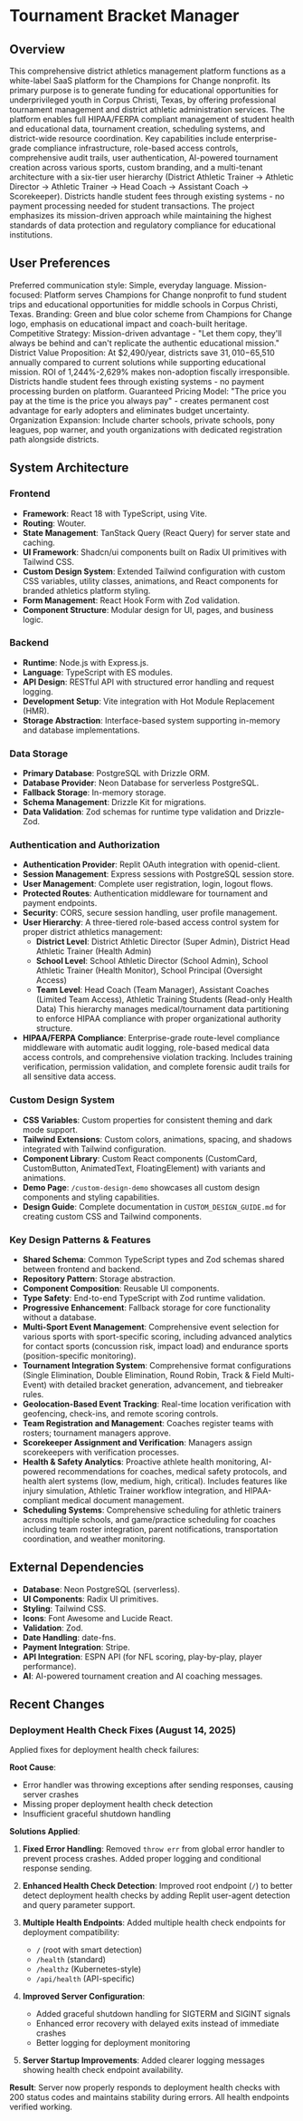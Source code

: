 # Tournament Bracket Manager

## Overview
This comprehensive district athletics management platform functions as a white-label SaaS platform for the Champions for Change nonprofit. Its primary purpose is to generate funding for educational opportunities for underprivileged youth in Corpus Christi, Texas, by offering professional tournament management and district athletic administration services. The platform enables full HIPAA/FERPA compliant management of student health and educational data, tournament creation, scheduling systems, and district-wide resource coordination. Key capabilities include enterprise-grade compliance infrastructure, role-based access controls, comprehensive audit trails, user authentication, AI-powered tournament creation across various sports, custom branding, and a multi-tenant architecture with a six-tier user hierarchy (District Athletic Trainer → Athletic Director → Athletic Trainer → Head Coach → Assistant Coach → Scorekeeper). Districts handle student fees through existing systems - no payment processing needed for student transactions. The project emphasizes its mission-driven approach while maintaining the highest standards of data protection and regulatory compliance for educational institutions.

## User Preferences
Preferred communication style: Simple, everyday language.
Mission-focused: Platform serves Champions for Change nonprofit to fund student trips and educational opportunities for middle schools in Corpus Christi, Texas.
Branding: Green and blue color scheme from Champions for Change logo, emphasis on educational impact and coach-built heritage.
Competitive Strategy: Mission-driven advantage - "Let them copy, they'll always be behind and can't replicate the authentic educational mission."
District Value Proposition: At $2,490/year, districts save $31,010-$65,510 annually compared to current solutions while supporting educational mission. ROI of 1,244%-2,629% makes non-adoption fiscally irresponsible. Districts handle student fees through existing systems - no payment processing burden on platform.
Guaranteed Pricing Model: "The price you pay at the time is the price you always pay" - creates permanent cost advantage for early adopters and eliminates budget uncertainty.
Organization Expansion: Include charter schools, private schools, pony leagues, pop warner, and youth organizations with dedicated registration path alongside districts.

## System Architecture

### Frontend
- **Framework**: React 18 with TypeScript, using Vite.
- **Routing**: Wouter.
- **State Management**: TanStack Query (React Query) for server state and caching.
- **UI Framework**: Shadcn/ui components built on Radix UI primitives with Tailwind CSS.
- **Custom Design System**: Extended Tailwind configuration with custom CSS variables, utility classes, animations, and React components for branded athletics platform styling.
- **Form Management**: React Hook Form with Zod validation.
- **Component Structure**: Modular design for UI, pages, and business logic.

### Backend
- **Runtime**: Node.js with Express.js.
- **Language**: TypeScript with ES modules.
- **API Design**: RESTful API with structured error handling and request logging.
- **Development Setup**: Vite integration with Hot Module Replacement (HMR).
- **Storage Abstraction**: Interface-based system supporting in-memory and database implementations.

### Data Storage
- **Primary Database**: PostgreSQL with Drizzle ORM.
- **Database Provider**: Neon Database for serverless PostgreSQL.
- **Fallback Storage**: In-memory storage.
- **Schema Management**: Drizzle Kit for migrations.
- **Data Validation**: Zod schemas for runtime type validation and Drizzle-Zod.

### Authentication and Authorization
- **Authentication Provider**: Replit OAuth integration with openid-client.
- **Session Management**: Express sessions with PostgreSQL session store.
- **User Management**: Complete user registration, login, logout flows.
- **Protected Routes**: Authentication middleware for tournament and payment endpoints.
- **Security**: CORS, secure session handling, user profile management.
- **User Hierarchy**: A three-tiered role-based access control system for proper district athletics management:
  - **District Level**: District Athletic Director (Super Admin), District Head Athletic Trainer (Health Admin)
  - **School Level**: School Athletic Director (School Admin), School Athletic Trainer (Health Monitor), School Principal (Oversight Access)
  - **Team Level**: Head Coach (Team Manager), Assistant Coaches (Limited Team Access), Athletic Training Students (Read-only Health Data)
  This hierarchy manages medical/tournament data partitioning to enforce HIPAA compliance with proper organizational authority structure.
- **HIPAA/FERPA Compliance**: Enterprise-grade route-level compliance middleware with automatic audit logging, role-based medical data access controls, and comprehensive violation tracking. Includes training verification, permission validation, and complete forensic audit trails for all sensitive data access.

### Custom Design System
- **CSS Variables**: Custom properties for consistent theming and dark mode support.
- **Tailwind Extensions**: Custom colors, animations, spacing, and shadows integrated with Tailwind configuration.
- **Component Library**: Custom React components (CustomCard, CustomButton, AnimatedText, FloatingElement) with variants and animations.
- **Demo Page**: `/custom-design-demo` showcases all custom design components and styling capabilities.
- **Design Guide**: Complete documentation in `CUSTOM_DESIGN_GUIDE.md` for creating custom CSS and Tailwind components.

### Key Design Patterns & Features
- **Shared Schema**: Common TypeScript types and Zod schemas shared between frontend and backend.
- **Repository Pattern**: Storage abstraction.
- **Component Composition**: Reusable UI components.
- **Type Safety**: End-to-end TypeScript with Zod runtime validation.
- **Progressive Enhancement**: Fallback storage for core functionality without a database.
- **Multi-Sport Event Management**: Comprehensive event selection for various sports with sport-specific scoring, including advanced analytics for contact sports (concussion risk, impact load) and endurance sports (position-specific monitoring).
- **Tournament Integration System**: Comprehensive format configurations (Single Elimination, Double Elimination, Round Robin, Track & Field Multi-Event) with detailed bracket generation, advancement, and tiebreaker rules.
- **Geolocation-Based Event Tracking**: Real-time location verification with geofencing, check-ins, and remote scoring controls.
- **Team Registration and Management**: Coaches register teams with rosters; tournament managers approve.
- **Scorekeeper Assignment and Verification**: Managers assign scorekeepers with verification processes.
- **Health & Safety Analytics**: Proactive athlete health monitoring, AI-powered recommendations for coaches, medical safety protocols, and health alert systems (low, medium, high, critical). Includes features like injury simulation, Athletic Trainer workflow integration, and HIPAA-compliant medical document management.
- **Scheduling Systems**: Comprehensive scheduling for athletic trainers across multiple schools, and game/practice scheduling for coaches including team roster integration, parent notifications, transportation coordination, and weather monitoring.

## External Dependencies
- **Database**: Neon PostgreSQL (serverless).
- **UI Components**: Radix UI primitives.
- **Styling**: Tailwind CSS.
- **Icons**: Font Awesome and Lucide React.
- **Validation**: Zod.
- **Date Handling**: date-fns.
- **Payment Integration**: Stripe.
- **API Integration**: ESPN API (for NFL scoring, play-by-play, player performance).
- **AI**: AI-powered tournament creation and AI coaching messages.

## Recent Changes

### Deployment Health Check Fixes (August 14, 2025)
Applied fixes for deployment health check failures:

**Root Cause**: 
- Error handler was throwing exceptions after sending responses, causing server crashes
- Missing proper deployment health check detection
- Insufficient graceful shutdown handling

**Solutions Applied**:
1. **Fixed Error Handling**: Removed `throw err` from global error handler to prevent process crashes. Added proper logging and conditional response sending.

2. **Enhanced Health Check Detection**: Improved root endpoint (`/`) to better detect deployment health checks by adding Replit user-agent detection and query parameter support.

3. **Multiple Health Endpoints**: Added multiple health check endpoints for deployment compatibility:
   - `/` (root with smart detection)
   - `/health` (standard)
   - `/healthz` (Kubernetes-style)
   - `/api/health` (API-specific)

4. **Improved Server Configuration**: 
   - Added graceful shutdown handling for SIGTERM and SIGINT signals
   - Enhanced error recovery with delayed exits instead of immediate crashes
   - Better logging for deployment monitoring

5. **Server Startup Improvements**: Added clearer logging messages showing health check endpoint availability.

**Result**: Server now properly responds to deployment health checks with 200 status codes and maintains stability during errors. All health endpoints verified working.